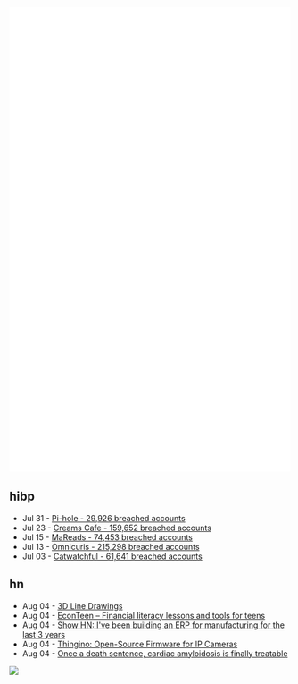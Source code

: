 ![Metrics](https://raw.githubusercontent.com/phixion/phixion/master/metrics.svg)

## hibp

<!--
for https://github.com/phixion/phixion/blob/main/.github/workflows/feeds.yml
-->
<!--START_SECTION:haveibeenpwnd-->
- Jul 31 - [Pi-hole - 29,926 breached accounts](https://haveibeenpwned.com/Breach/ThePi-Hole)
- Jul 23 - [Creams Cafe - 159,652 breached accounts](https://haveibeenpwned.com/Breach/CreamsCafe)
- Jul 15 - [MaReads - 74,453 breached accounts](https://haveibeenpwned.com/Breach/MaReads)
- Jul 13 - [Omnicuris - 215,298 breached accounts](https://haveibeenpwned.com/Breach/Omnicuris)
- Jul 03 - [Catwatchful - 61,641 breached accounts](https://haveibeenpwned.com/Breach/Catwatchful)
<!--END_SECTION:haveibeenpwnd-->

## hn

<!--
for https://github.com/phixion/phixion/blob/main/.github/workflows/feeds.yml
-->
<!--START_SECTION:hn-->
- Aug 04 - [3D Line Drawings](https://amritkwatra.com/experiments/3d-line-drawings)
- Aug 04 - [EconTeen – Financial literacy lessons and tools for teens](https://econteen.com/)
- Aug 04 - [Show HN: I've been building an ERP for manufacturing for the last 3 years](https://github.com/crbnos/carbon)
- Aug 04 - [Thingino: Open-Source Firmware for IP Cameras](https://thingino.com/)
- Aug 04 - [Once a death sentence, cardiac amyloidosis is finally treatable](https://www.nytimes.com/2025/08/04/well/cardiac-amyloidosis.html)
<!--END_SECTION:hn-->

<!--
for https://yhype.me
-->
![](https://hit.yhype.me/github/profile?user_id=13013670)
